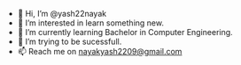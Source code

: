 - 👋 Hi, I’m @yash22nayak
- 👀 I’m interested in learn something new.
- 🌱 I’m currently learning Bachelor in Computer Engineering.
- 💞️ I’m trying to be sucessfull.
- 📫 Reach me on nayakyash2209@gmail.com

<!---
yash22nayak/yash22nayak is a ✨ special ✨ repository because its `README.md` (this file) appears on your GitHub profile.
You can click the Preview link to take a look at your changes.
--->
